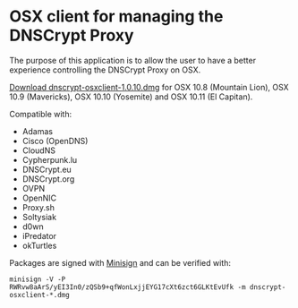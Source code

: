 OSX client for managing the DNSCrypt Proxy
==========================================

The purpose of this application is to allow the user to have a better experience controlling the DNSCrypt Proxy on OSX.

[Download dnscrypt-osxclient-1.0.10.dmg](https://github.com/alterstep/dnscrypt-osxclient/releases/download/1.0.10/dnscrypt-osxclient-1.0.10.dmg)
for OSX 10.8 (Mountain Lion), OSX 10.9 (Mavericks), OSX 10.10 (Yosemite) and OSX 10.11 (El Capitan).

Compatible with:
* Adamas
* Cisco (OpenDNS)
* CloudNS
* Cypherpunk.lu
* DNSCrypt.eu
* DNSCrypt.org
* OVPN
* OpenNIC
* Proxy.sh
* Soltysiak
* d0wn
* iPredator
* okTurtles

Packages are signed with [Minisign](https://jedisct1.github.io/minisign/) and can be verified with:

    minisign -V -P RWRvw8aArS/yEI3In0/zQSb9+qfWonLxjjEYG17cXt6zct6GLKtEvUfk -m dnscrypt-osxclient-*.dmg
